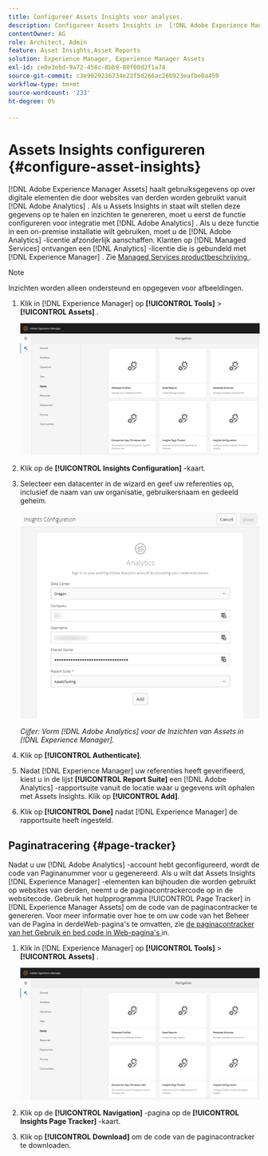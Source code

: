 ```yaml
---
title: Configureer Assets Insights voor analyses.
description: Configureer Assets Insights in  [!DNL Adobe Experience Manager Assets] .
contentOwner: AG
role: Architect, Admin
feature: Asset Insights,Asset Reports
solution: Experience Manager, Experience Manager Assets
exl-id: ce0e3ebd-9a72-458c-8bb9-80f00d2f1a74
source-git-commit: c3e9029236734e22f5d266ac26b923eafbe0a459
workflow-type: tm+mt
source-wordcount: '233'
ht-degree: 0%

---
```


# Assets Insights configureren {#configure-asset-insights}

[!DNL Adobe Experience Manager Assets] haalt gebruiksgegevens op over digitale elementen die door websites van derden worden gebruikt vanuit [!DNL Adobe Analytics] . Als u Assets Insights in staat wilt stellen deze gegevens op te halen en inzichten te genereren, moet u eerst de functie configureren voor integratie met [!DNL Adobe Analytics] . Als u deze functie in een on-premise installatie wilt gebruiken, moet u de [!DNL Adobe Analytics] -licentie afzonderlijk aanschaffen. Klanten op [!DNL Managed Services] ontvangen een [!DNL Analytics] -licentie die is gebundeld met [!DNL Experience Manager] . Zie [ Managed Services productbeschrijving ](https://helpx.adobe.com/legal/product-descriptions/adobe-experience-manager-managed-services.html).

>[!NOTE]
>
>Inzichten worden alleen ondersteund en opgegeven voor afbeeldingen.

1. Klik in [!DNL Experience Manager] op **[!UICONTROL Tools]** > **[!UICONTROL Assets]** .

   ![ chlimage_1-72 ](assets/chlimage_1-210.png)

1. Klik op de **[!UICONTROL Insights Configuration]** -kaart.
1. Selecteer een datacenter in de wizard en geef uw referenties op, inclusief de naam van uw organisatie, gebruikersnaam en gedeeld geheim.

   ![ vorm Adobe Analytics voor de Inzichten van Assets in Experience Manager ](assets/insights_config2.png)

   *Cijfer: Vorm [!DNL Adobe Analytics] voor de Inzichten van Assets in [!DNL Experience Manager].*

1. Klik op **[!UICONTROL Authenticate]**.
1. Nadat [!DNL Experience Manager] uw referenties heeft geverifieerd, kiest u in de lijst **[!UICONTROL Report Suite]** een [!DNL Adobe Analytics] -rapportsuite vanuit de locatie waar u gegevens wilt ophalen met Assets Insights. Klik op **[!UICONTROL Add]**.
1. Klik op **[!UICONTROL Done]** nadat [!DNL Experience Manager] de rapportsuite heeft ingesteld.

## Paginatracering {#page-tracker}

Nadat u uw [!DNL Adobe Analytics] -account hebt geconfigureerd, wordt de code van Paginanummer voor u gegenereerd. Als u wilt dat Assets Insights [!DNL Experience Manager] -elementen kan bijhouden die worden gebruikt op websites van derden, neemt u de paginacontrackercode op in de websitecode. Gebruik het hulpprogramma [!UICONTROL Page Tracker] in [!DNL Experience Manager Assets] om de code van de paginacontracker te genereren. Voor meer informatie over hoe te om uw code van het Beheer van de Pagina in derdeWeb-pagina&#39;s te omvatten, zie [ de paginacontracker van het Gebruik en bed code in Web-pagina&#39;s ](/help/assets/use-page-tracker.md) in.

1. Klik in [!DNL Experience Manager] op **[!UICONTROL Tools]** > **[!UICONTROL Assets]** .

   ![ chlimage_1-73 ](assets/chlimage_1-214.png)

1. Klik op de **[!UICONTROL Navigation]** -pagina op de **[!UICONTROL Insights Page Tracker]** -kaart.
1. Klik op **[!UICONTROL Download]** om de code van de paginacontracker te downloaden.
